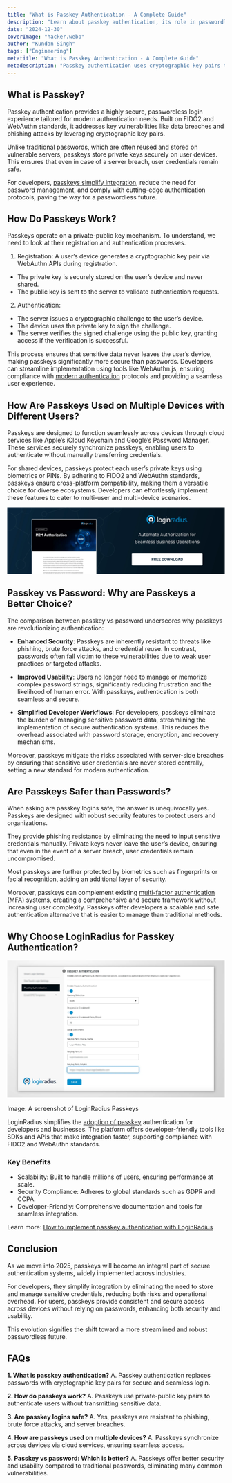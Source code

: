 ```yaml
---
title: "What is Passkey Authentication - A Complete Guide"
description: "Learn about passkey authentication, its role in passwordless authentication, how it ensures secure logins, and its usability across multiple devices and users."
date: "2024-12-30"
coverImage: "hacker.webp"
author: "Kundan Singh"
tags: ["Engineering"]
metatitle: "What is Passkey Authentication - A Complete Guide"
metadescription: "Passkey authentication uses cryptographic key pairs to verify a user’s identity. Unlike traditional passwords, passkeys aren’t stored on servers, which means there’s no risk of them being stolen in a data breach. Let’s understand in detail."
---
```


## What is Passkey?

Passkey authentication provides a highly secure, passwordless login experience tailored for modern authentication needs. Built on FIDO2 and WebAuthn standards, it addresses key vulnerabilities like data breaches and phishing attacks by leveraging cryptographic key pairs.

Unlike traditional passwords, which are often reused and stored on vulnerable servers, passkeys store private keys securely on user devices. This ensures that even in case of a server breach, user credentials remain safe.

For developers, [passkeys simplify integration](https://www.loginradius.com/docs/api/v2/customer-identity-api/passkey/overview/), reduce the need for password management, and comply with cutting-edge authentication protocols, paving the way for a passwordless future.


## How Do Passkeys Work?

Passkeys operate on a private-public key mechanism. To understand, we need to look at their registration and authentication processes.

1.  Registration: A user’s device generates a cryptographic key pair via WebAuthn APIs during registration.
  - The private key is securely stored on the user’s device and never shared.
  - The public key is sent to the server to validate authentication requests.

2.  Authentication:
  - The server issues a cryptographic challenge to the user’s device.
  - The device uses the private key to sign the challenge.
  - The server verifies the signed challenge using the public key, granting access if the verification is successful.
        

This process ensures that sensitive data never leaves the user’s device, making passkeys significantly more secure than passwords. Developers can streamline implementation using tools like WebAuthn.js, ensuring compliance with [modern authentication](https://www.loginradius.com/platforms/authentication-and-registration) protocols and providing a seamless user experience.

## How Are Passkeys Used on Multiple Devices with Different Users?

Passkeys are designed to function seamlessly across devices through cloud services like Apple’s iCloud Keychain and Google’s Password Manager. These services securely synchronize passkeys, enabling users to authenticate without manually transferring credentials.

For shared devices, passkeys protect each user’s private keys using biometrics or PINs. By adhering to FIDO2 and WebAuthn standards, passkeys ensure cross-platform compatibility, making them a versatile choice for diverse ecosystems. Developers can effortlessly implement these features to cater to multi-user and multi-device scenarios.

[![CTA](./cta.webp)](https://www.loginradius.com/resource/datasheet/passkeys-passwordless-authentication)

## Passkey vs Password: Why are Passkeys a Better Choice?

The comparison between passkey vs password underscores why passkeys are revolutionizing authentication:

-   **Enhanced Security**: Passkeys are inherently resistant to threats like phishing, brute force attacks, and credential reuse. In contrast, passwords often fall victim to these vulnerabilities due to weak user practices or targeted attacks.
    
-   **Improved Usability**: Users no longer need to manage or memorize complex password strings, significantly reducing frustration and the likelihood of human error. With passkeys, authentication is both seamless and secure.
    
-   **Simplified Developer Workflows**: For developers, passkeys eliminate the burden of managing sensitive password data, streamlining the implementation of secure authentication systems. This reduces the overhead associated with password storage, encryption, and recovery mechanisms.
    

Moreover, passkeys mitigate the risks associated with server-side breaches by ensuring that sensitive user credentials are never stored centrally, setting a new standard for modern authentication.

## Are Passkeys Safer than Passwords?

When asking are passkey logins safe, the answer is unequivocally yes. Passkeys are designed with robust security features to protect users and organizations.

They provide phishing resistance by eliminating the need to input sensitive credentials manually. Private keys never leave the user’s device, ensuring that even in the event of a server breach, user credentials remain uncompromised.

Most passkeys are further protected by biometrics such as fingerprints or facial recognition, adding an additional layer of security.

Moreover, passkeys can complement existing [multi-factor authentication](https://www.loginradius.com/platforms/multi-factor-authentication) (MFA) systems, creating a comprehensive and secure framework without increasing user complexity. Passkeys offer developers a scalable and safe authentication alternative that is easier to manage than traditional methods.

## Why Choose LoginRadius for Passkey Authentication?

![](./passkey.webp)

Image: A screenshot of LoginRadius Passkeys

LoginRadius simplifies the [adoption of passkey](https://www.loginradius.com/products/passkeys) authentication for developers and businesses. The platform offers developer-friendly tools like SDKs and APIs that make integration faster, supporting compliance with FIDO2 and WebAuthn standards.

### Key Benefits

 - Scalability: Built to handle millions of users, ensuring performance at scale.    
 - Security Compliance: Adheres to global standards such as GDPR and CCPA.    
 - Developer-Friendly: Comprehensive documentation and tools for seamless integration.
    

Learn more: [How to implement passkey authentication with LoginRadius](https://www.loginradius.com/docs/authentication/tutorial/passkey-authentication/)

## Conclusion

As we move into 2025, passkeys will become an integral part of secure authentication systems, widely implemented across industries.

For developers, they simplify integration by eliminating the need to store and manage sensitive credentials, reducing both risks and operational overhead. For users, passkeys provide consistent and secure access across devices without relying on passwords, enhancing both security and usability.

This evolution signifies the shift toward a more streamlined and robust passwordless future.


## FAQs

**1. What is passkey authentication?**
A. Passkey authentication replaces passwords with cryptographic key pairs for secure and seamless login.

**2. How do passkeys work?**
A. Passkeys use private-public key pairs to authenticate users without transmitting sensitive data.

**3. Are passkey logins safe?**
A. Yes, passkeys are resistant to phishing, brute force attacks, and server breaches.

**4. How are passkeys used on multiple devices?**
A. Passkeys synchronize across devices via cloud services, ensuring seamless access.

**5. Passkey vs password: Which is better?**
A. Passkeys offer better security and usability compared to traditional passwords, eliminating many common vulnerabilities.
